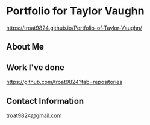 # Portfolio for Taylor Vaughn
https://troat9824.github.io/Portfolio-of-Taylor-Vaughn/

## About Me


## Work I've done
https://github.com/troat9824?tab=repositories


## Contact Information
troat9824@gmail.com
